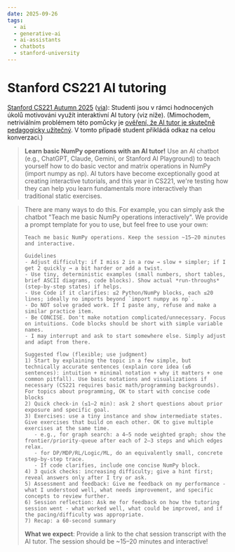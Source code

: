 ```yaml
---
date: 2025-09-26
tags:
  - ai
  - generative-ai
  - ai-assistants
  - chatbots
  - stanford-university
---
```


# Stanford CS221 AI tutoring

[Stanford CS221 Autumn 2025](https://stanford-cs221.github.io/autumn2025/assignments/hw1_foundations/index.html) ([via](https://simonwillison.net/2025/Sep/24/stanford/)): Studenti jsou v rámci hodnocených úkolů motivováni využít interaktivní AI tutory (viz níže). (Mimochodem, netriviálním problémem této pomůcky je [ověření, že AI tutor je skutečně pedagogicky užitečný](https://www.youtube.com/watch?v=KNUFNTj-yMQ). V tomto případě student přikládá odkaz na celou konverzaci.)

> **Learn basic NumPy operations with an AI tutor!** Use an AI chatbot (e.g., ChatGPT, Claude, Gemini, or Stanford AI Playground) to teach yourself how to do basic vector and matrix operations in NumPy (import numpy as np). AI tutors have become exceptionally good at creating interactive tutorials, and this year in CS221, we're testing how they can help you learn fundamentals more interactively than traditional static exercises.

<!-- more -->

>
> There are many ways to do this. For example, you can simply ask the chatbot "Teach me basic NumPy operations interactively". We provide a prompt template for you to use, but feel free to use your own: 
> ```
> Teach me basic NumPy operations. Keep the session ~15–20 minutes and interactive.
>
> Guidelines
> - Adjust difficulty: if I miss 2 in a row → slow + simpler; if I get 2 quickly → a bit harder or add a twist.
> - Use tiny, deterministic examples (small numbers, short tables, brief ASCII diagrams, code blocks). Show actual *run-throughs* (step-by-step states) if helps.
> - Use Code if it clarifies: ≤2 Python/NumPy blocks, each ≤20 lines; ideally no imports beyond `import numpy as np`.
> - Do NOT solve graded work. If I paste any, refuse and make a similar practice item.
> - Be CONCISE. Don't make notation complicated/unnecessary. Focus on intuitions. Code blocks should be short with simple variable names.
> - I may interrupt and ask to start somewhere else. Simply adjust and adapt from there.
>
> Suggested flow (flexible; use judgment)
> 1) Start by explaining the topic in a few simple, but technically accurate sentences (explain core idea (≤6 sentences): intuition + minimal notation + why it matters + one common pitfall). Use basic notations and visualizations if necessary (CS221 requires basic math/programming backgrounds). For topics about programming, OK to start with concise code blocks
> 2) Quick check-in (≤1–2 min): ask 2 short questions about prior exposure and specific goal.
> 3) Exercises: use a tiny instance and show intermediate states. Give exercises that build on each other. OK to give multiple exercises at the same time.
>    - e.g., for graph search: a 4–5 node weighted graph; show the frontier/priority-queue after each of 2–3 steps and which edges relax.
>    - for DP/MDP/RL/Logic/ML, do an equivalently small, concrete step-by-step trace.
>    - If code clarifies, include one concise NumPy block.
> 4) 3 quick checks: increasing difficulty; give a hint first; reveal answers only after I try or ask.
> 5) Assessment and feedback: Give me feedback on my performance - what I understood well, what needs improvement, and specific concepts to review further.
> 6) Session reflection: Ask me for feedback on how the tutoring session went - what worked well, what could be improved, and if the pacing/difficulty was appropriate.
> 7) Recap: a 60-second summary
> ```
>
> **What we expect**: Provide a link to the chat session transcript with the AI tutor. The session should be ~15–20 minutes and interactive!
